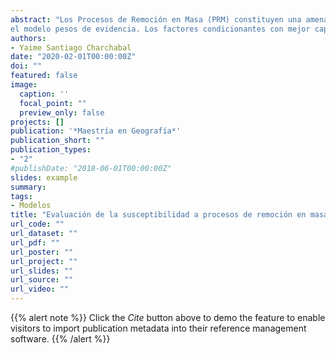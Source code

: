 ```yaml
---
abstract: "Los Procesos de Remoción en Masa (PRM) constituyen una amenaza no solo para la propiedad e infraestructura, sino también para las personas que viven en zonas propensas a estos fenómenos, causando un número considerable de pérdidas humanas y materiales en diferentes partes del mundo, incluyendo México. A través del análisis y mapeo de susceptibilidad a PRM, se puede comprender la distribución espacial de la probabilidad a que ocurran estos eventos y así prevenir y mitigar los efectos que pueden tener sobre la población. Por tanto, el objetivo de la presente investigación es evaluar el desempeño de los métodos de regresión logística, razón de verosimilitud y pesos de evidencia en la predicción de la susceptibilidad a PRM. La distribución espacial de los PRM se identificó mediante imágenes de Google Earth y verificación en campo. Se escogió de forma aleatoria el 80 % del inventario para modelar y el 20 % restante para validar los modelos. Para el análisis inicial se eligieron 10 factores condicionantes: elevación, ángulo de la pendiente, orientación de la ladera, geometría de laderas, litología, distancia a fallas y fracturas, distancia a vías de comunicación, distancia a corrientes de agua, tipos de suelos y cubierta y usos del suelo. La validación de los modelos mediante el método de área bajo la curva (AUC) de las curvas de tasa de predicción, mostró que el mapa de susceptibilidad a PRM generado por el modelo de regresión logística tiene un mayor poder predictivo, seguido por el modelo razón de verosimilitud y
el modelo pesos de evidencia. Los factores condicionantes con mejor capacidad de predicción fueron la litología, ángulo de la pendiente, orientación de las laderas, tipos de suelos y cubierta y uso del suelo."
authors:
- Yaime Santiago Charchabal
date: "2020-02-01T00:00:00Z"
doi: ""
featured: false
image:
  caption: ''
  focal_point: ""
  preview_only: false
projects: []
publication: '*Maestría en Geografía*'
publication_short: ""
publication_types:
- "2"
#publishDate: "2018-06-01T00:00:00Z"
slides: example
summary: 
tags:
- Modelos
title: "Evaluación de la susceptibilidad a procesos de remoción en masa. Una comparación de modelos estadísticos en las subcuenca del río Tuxpan, Michoacán."
url_code: ""
url_dataset: ""
url_pdf: ""
url_poster: ""
url_project: ""
url_slides: ""
url_source: ""
url_video: ""
---
```


{{% alert note %}}
Click the *Cite* button above to demo the feature to enable visitors to import publication metadata into their reference management software.
{{% /alert %}}

